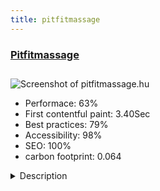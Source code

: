 ```yaml
---
title: pitfitmassage
---
```


<div style="height: 3rem">
  <a href="https://pitfitmassage.hu"><h3>Pitfitmassage</h3></a>
</div>
<img loading="lazy" src="/images/thumbs/pitfitmassage.hu.jpg" alt="Screenshot of pitfitmassage.hu" />
<ul>
  <li>Performace: 63%</li>
  <li>
    First contentful paint:
    3.40Sec
  </li>
  <li>Best practices: 79%</li>
  <li>Accessibility: 98%</li>
  <li>SEO: 100%</li>
  <li>carbon footprint: 0.064</li>
</ul>
<details>
  <summary>Description</summary>
  <p>Healing, refreshing massage kinesio tape services page. Based on preliminary interviews, I tailor the treatments individually. Because of my original profession, I know how harmful the chemicals are to the living organism, so I use natural and chemical-free vegetable oils for massage.The customer wanted a simple, clean, easy-to-use, but still modern website. A separate request was made to use the entire web site on mobile devices. Cooperation with social networking sites was also an important aspect. Also, access to community media sites. To do this I got the logo from which I started. There was so much to do with combining the colors of the logo.
I built on the latest version of the joomla system that I used CK Template Creator, and I've also reacted to the responsive look. Fonts are provided by Google Fonts, and the contact map is also based on Google Maps. Another useful addition to CK Page Builder is that I can flexibly display the layout of the page. One of the big task the lot of inline CSS so I installed the RoBooster plug-in and it's solve this problem more or less :)</p>
</details>

